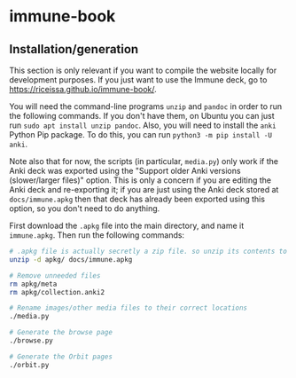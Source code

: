 # immune-book

## Installation/generation

This section is only relevant if you want to compile the website locally for development purposes.
If you just want to use the Immune deck, go to <https://riceissa.github.io/immune-book/>.

You will need the command-line programs `unzip` and `pandoc` in order to run the following commands.
If you don't have them, on Ubuntu you can just run `sudo apt install unzip pandoc`.
Also, you will need to install the `anki` Python Pip package. To do this,
you can run `python3 -m pip install -U anki`.

Note also that for now, the scripts (in particular, `media.py`) only work if
the Anki deck was exported using the "Support older Anki versions
(slower/larger files)" option.  This is only a concern if you are editing the
Anki deck and re-exporting it; if you are just using the Anki deck stored at
`docs/immune.apkg` then that deck has already been exported using this option,
so you don't need to do anything.

First download the `.apkg` file into the main directory, and name it `immune.apkg`. Then run the following commands:

```bash
# .apkg file is actually secretly a zip file. so unzip its contents to a directory called apkg/
unzip -d apkg/ docs/immune.apkg

# Remove unneeded files
rm apkg/meta
rm apkg/collection.anki2

# Rename images/other media files to their correct locations
./media.py

# Generate the browse page
./browse.py

# Generate the Orbit pages
./orbit.py
```

